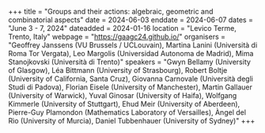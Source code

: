 +++
title = "Groups and their actions: algebraic, geometric and combinatorial aspects"
date = 2024-06-03
enddate = 2024-06-07
dates = "June 3 - 7, 2024"
dateadded = 2024-01-16
location = "Levico Terme, Trento, Italy"
webpage = "https://gaagc24.github.io/"
organisers = "Geoffrey Janssens (VU Brussels / UCLouvain), Martina Lanini (Università di Roma Tor Vergata), Leo Margolis (Universidad Autonoma de Madrid), Mima Stanojkovski (Università di Trento)"
speakers = "Gwyn Bellamy (University of Glasgow), Léa Bittmann (University of Strasbourg), Robert Boltje (University of California, Santa Cruz), Giovanna Carnovale (Università degli Studi di Padova), Florian Eisele (University of Manchester), Martin Gallauer (University of Warwick), Yuval Ginosar (University of Haifa), Wolfgang Kimmerle (University of Stuttgart), Ehud Meir (University of Aberdeen), Pierre-Guy Plamondon (Mathematics Laboratory of Versailles), Àngel del Rìo (University of Murcia), Daniel Tubbenhauer (University of Sydney)"
+++
